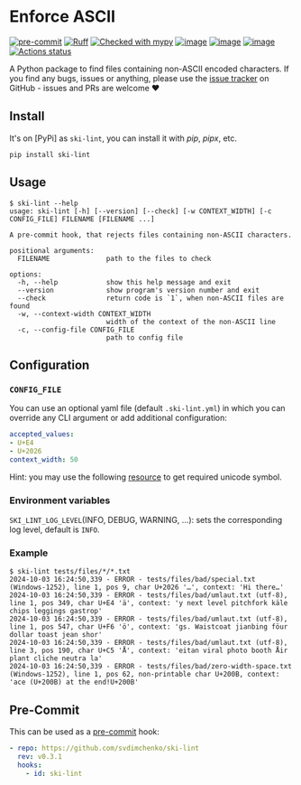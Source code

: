 # Enforce ASCII

<!-- markdownlint-disable MD013 -->

[![pre-commit](https://img.shields.io/badge/pre--commit-enabled-brightgreen?logo=pre-commit&logoColor=white)](https://github.com/pre-commit/pre-commit)
[![Ruff](https://img.shields.io/endpoint?url=https://raw.githubusercontent.com/astral-sh/ruff/main/assets/badge/v2.json)](https://github.com/astral-sh/ruff)
[![Checked with mypy](http://www.mypy-lang.org/static/mypy_badge.svg)](http://mypy-lang.org/)
[![image](https://img.shields.io/pypi/v/ski-lint.svg)](https://pypi.python.org/pypi/ski-lint)
[![image](https://img.shields.io/pypi/l/ski-lint.svg)](https://github.com/svdimchenko/ski-lint/blob/main/LICENSE)
[![image](https://img.shields.io/pypi/pyversions/ski-lint.svg)](https://pypi.python.org/pypi/ski-lint)
[![Actions status](https://github.com/svdimchenko/ski-lint/actions/workflows/ci.yml/badge.svg)](https://github.com/svdimchenko/ski-lint/actions)

<!-- markdownlint-restore -->

A Python package to find files containing non-ASCII encoded characters.
If you find any bugs, issues or anything, please use the [issue tracker](https://github.com/svdimchenko/ski-lint/issues)
on GitHub - issues and PRs are welcome ❤️

## Install

It's on [PyPi] as `ski-lint`, you can install it with _pip_, _pipx_, etc.

```shell
pip install ski-lint
```

## Usage

```shell
$ ski-lint --help
usage: ski-lint [-h] [--version] [--check] [-w CONTEXT_WIDTH] [-c CONFIG_FILE] FILENAME [FILENAME ...]

A pre-commit hook, that rejects files containing non-ASCII characters.

positional arguments:
  FILENAME              path to the files to check

options:
  -h, --help            show this help message and exit
  --version             show program's version number and exit
  --check               return code is `1`, when non-ASCII files are found
  -w, --context-width CONTEXT_WIDTH
                        width of the context of the non-ASCII line
  -c, --config-file CONFIG_FILE
                        path to config file
```

## Configuration

### `CONFIG_FILE`

You can use an optional yaml file (default `.ski-lint.yml`) in which you can override any CLI argument
or add additional configuration:

```yml title=".ski-lint.yml"
accepted_values:
- U+E4
- U+2026
context_width: 50
```

Hint: you may use the following [resource](https://www.compart.com/en/unicode) to get required unicode symbol.

### Environment variables

`SKI_LINT_LOG_LEVEL`(INFO, DEBUG, WARNING, ...): sets the corresponding log level, default is `INFO`.

### Example

```shell
$ ski-lint tests/files/*/*.txt
2024-10-03 16:24:50,339 - ERROR - tests/files/bad/special.txt (Windows-1252), line 1, pos 9, char U+2026 '…', context: 'Hi there…'
2024-10-03 16:24:50,339 - ERROR - tests/files/bad/umlaut.txt (utf-8), line 1, pos 349, char U+E4 'ä', context: 'y next level pitchfork käle chips leggings gastrop'
2024-10-03 16:24:50,339 - ERROR - tests/files/bad/umlaut.txt (utf-8), line 1, pos 547, char U+F6 'ö', context: 'gs. Waistcoat jianbing föur dollar toast jean shor'
2024-10-03 16:24:50,339 - ERROR - tests/files/bad/umlaut.txt (utf-8), line 3, pos 190, char U+C5 'Å', context: 'eitan viral photo booth Åir plant cliche neutra la'
2024-10-03 16:24:50,339 - ERROR - tests/files/bad/zero-width-space.txt (Windows-1252), line 1, pos 62, non-printable char U+200B, context: 'ace (U+200B) at the end!U+200B'
```

## Pre-Commit

This can be used as a [pre-commit](https://pre-commit.com/) hook:

```yaml
- repo: https://github.com/svdimchenko/ski-lint
  rev: v0.3.1
  hooks:
    - id: ski-lint
```
